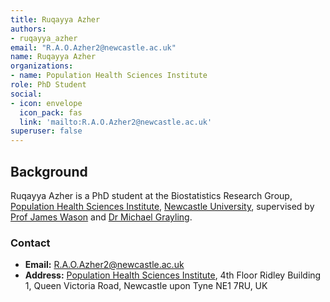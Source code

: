 ```yaml
---
title: Ruqayya Azher
authors:
- ruqayya_azher
email: "R.A.O.Azher2@newcastle.ac.uk"
name: Ruqayya Azher
organizations:
- name: Population Health Sciences Institute
role: PhD Student
social:
- icon: envelope
  icon_pack: fas
  link: 'mailto:R.A.O.Azher2@newcastle.ac.uk'
superuser: false
---
```


## Background

Ruqayya Azher is a PhD student at the Biostatistics Research Group, [Population Health Sciences Institute](https://www.ncl.ac.uk/medical-sciences/research/institutes/health-sciences/), [Newcastle University](https://www.ncl.ac.uk/), supervised by [Prof James Wason](/staff/james_wason/) and [Dr Michael Grayling](/staff/michael_grayling/).

### Contact

- __Email:__ [R.A.O.Azher2@newcastle.ac.uk](mailto:R.A.O.Azher2@newcastle.ac.uk)
- __Address:__ [Population Health Sciences Institute](https://www.ncl.ac.uk/medical-sciences/research/institutes/health-sciences/), 4th Floor Ridley Building 1, Queen Victoria Road, Newcastle upon Tyne NE1 7RU, UK
